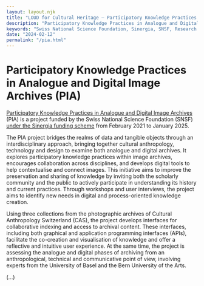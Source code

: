 ```yaml
---
layout: layout.njk
title: "LOUD for Cultural Heritage – Participatory Knowledge Practices in Analogue and Digital Image Archives (PIA)"
description: "Participatory Knowledge Practices in Analogue and Digital Image Archives (PIA) is a project funded by the Swiss National Science Foundation (SNSF) under the Sinergia funding scheme from February 2021 to January 2025."
keywords: "Swiss National Science Foundation, Sinergia, SNSF, Research Project, Citizen Science, Participation, Accessibility, Heterogneity, Materiality, Interoperability, Affinities, Artificial Intelligence, Bias Management, Institute for Cultural Anthropology and European Ethnology, Digital Humanities Lab, Bern University of the Arts"
date: "2024-02-12"
permalink: "/pia.html"
---
```


# Participatory Knowledge Practices in Analogue and Digital Image Archives (PIA)

[Participatory Knowledge Practices in Analogue and Digital Image Archives](https://about.participatory-archives.ch) (PIA) is a project funded by the Swiss National Science Foundation (SNSF) [under the Sinergia funding scheme](https://data.snf.ch/grants/grant/193788) from February 2021 to January 2025.

The PIA project bridges the realms of data and tangible objects through an interdisciplinary approach, bringing together cultural anthropology, technology and design to examine both analogue and digital archives. It explores participatory knowledge practices within image archives, encourages collaboration across disciplines, and develops digital tools to help contextualise and connect images. This initiative aims to improve the preservation and sharing of knowledge by inviting both the scholarly community and the public to actively participate in understanding its history and current practices. Through workshops and user interviews, the project aims to identify new needs in digital and process-oriented knowledge creation.

Using three collections from the photographic archives of Cultural Anthropology Switzerland (CAS), the project develops interfaces for collaborative indexing and access to archival content. These interfaces, including both graphical and application programming interfaces (APIs), facilitate the co-creation and visualisation of knowledge and offer a reflective and intuitive user experience. At the same time, the project is assessing the analogue and digital phases of archiving from an anthropological, technical and communicative point of view, involving experts from the University of Basel and the Bern University of the Arts.

(...)